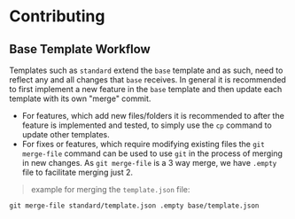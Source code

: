 # Contributing

## Base Template Workflow

Templates such as `standard` extend the `base` template and as such, need to reflect any and all changes that `base` receives.
In general it is recommended to first implement a new feature in the `base` template and then update each template with its own "merge" commit.

- For features, which add new files/folders it is recommended to after the feature is implemented and tested, to simply use the `cp` command to update other templates.
- For fixes or features, which require modifying existing files the `git merge-file` command can be used to use `git` in the process of merging in new changes. As `git merge-file` is a 3 way merge, we have `.empty` file to facilitate merging just 2.

> example for merging the `template.json` file:

```shell
git merge-file standard/template.json .empty base/template.json
```
